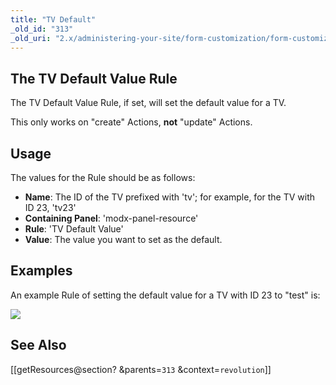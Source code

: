 ```yaml
---
title: "TV Default"
_old_id: "313"
_old_uri: "2.x/administering-your-site/form-customization/form-customization-rules/tv-default"
---
```


## <a name="TVDefault-TheTVDefaultValueRule"></a>The TV Default Value Rule

The TV Default Value Rule, if set, will set the default value for a TV.

This only works on "create" Actions, **not** "update" Actions.

## <a name="TVDefault-Usage"></a>Usage

The values for the Rule should be as follows:

- **Name**: The ID of the TV prefixed with 'tv'; for example, for the TV with ID 23, 'tv23'
- **Containing Panel**: 'modx-panel-resource'
- **Rule**: 'TV Default Value'
- **Value**: The value you want to set as the default.

## <a name="TVDefault-Examples"></a>Examples

An example Rule of setting the default value for a TV with ID 23 to "test" is:

![](download/attachments/18678098/fc-tvDefault.png?version=1&modificationDate=1280153441000)

## <a name="TVDefault-SeeAlso"></a>See Also

 \[\[getResources@section? &parents=`313` &context=`revolution`\]\]